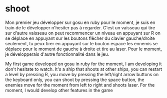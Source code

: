 # shoot
Mon premier jeu développer sur gosu en ruby pour le moment, je suis en train de le développer n'hesiter pas à regarder. C'est un vaisseau qui tire sur d'autre vaisseau on peut recommencer un niveau en appuyant sur R on se déplace en appuyant sur les boutons flêcher du clavier gauche/droite seulement, tu peux tirer en appuyant sur le bouton espace les ennemis se déplace pour le moment de gauche à droite et tire au laser. Pour le moment, je développerais d'autre fonctionnalité dans le jeu.

My first game developed on gosu in ruby ​​for the moment, I am developing it don't hesitate to watch. It's a ship that shoots at other ships, you can restart a level by pressing R, you move by pressing the left/right arrow buttons on the keyboard only, you can shoot by pressing the space button, the enemies move for the moment from left to right and shoots laser. For the moment, I would develop other features in the game